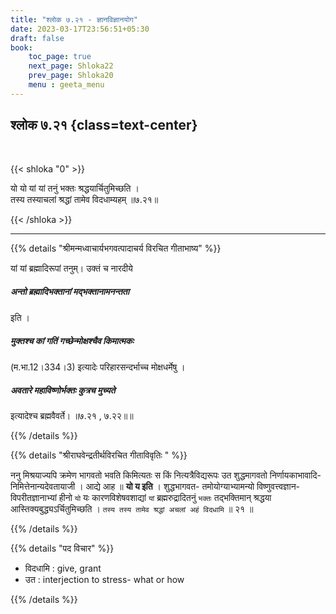 ```yaml
---
title: "श्लोक ७.२१ - ज्ञानविज्ञानयोग"
date: 2023-03-17T23:56:51+05:30
draft: false
book:
    toc_page: true
    next_page: Shloka22
    prev_page: Shloka20
    menu : geeta_menu
---
```



## श्लोक ७.२१ {class=text-center}

<br/>

{{< shloka  "0"  >}}

यो यो यां यां तनुं भक्तः श्रद्धयार्चितुमिच्छति ।  
तस्य तस्याचलां श्रद्धां तामेव विदधाम्यहम् ॥७.२१॥

{{< /shloka >}}

---


{{% details "श्रीमन्मध्वाचार्यभगवत्पादाचर्य विरचित  गीताभाष्य" %}}

यां यां ब्रह्मादिरूपां तनुम्। उक्तं च नारदीये 
##### अन्तो ब्रह्मादिभक्तानां मद्भक्तानामनन्तता 
इति । 
##### मुक्तश्च कां गतिं गच्छेन्मोक्षश्चैव किमात्मकः 
(म.भा.12।334।3) इत्यादेः परिहारसन्दर्भाच्च मोक्षधर्मेषु । 
##### अवतारे महाविष्णोर्भक्तः कुत्रच मुच्यते 
इत्यादेश्च ब्रह्मवैवर्ते। ॥७.२१ , ७.२२॥॥

{{% /details %}}


{{% details "श्रीराघवेन्द्रतीर्थविरचित गीताविवृतिः " %}}

ननु मिश्रयाज्यपि क्रमेण भागवतो भवति किमित्यतः स किं
नित्यत्रैविद्यरूपः उत शुद्धमागवतो 
निर्णायकाभावादि- निमित्तेनान्यदेवतायाजी ।
आद्ये आह ॥ **यो य इति** । 
शुद्धभागवत- तमोयोग्याभ्यामन्यो 
विष्णुवत्त्वज्ञान- विपरीतज्ञानाभ्यां हीनो `यो` यः 
कारणविशेषवशाद्यां `यां` ब्रह्मरुद्रादितनुं 
`भक्तः` तद्भक्तिमान्‌ श्रद्धया आस्तिक्यबुद्ध्यऽर्चितुमिच्छति ।
`तस्य तस्य तामेव श्रद्धां अचलां अहं विदधामि` ॥ २१ ॥

{{% /details %}}


{{% details "पद विचार" %}}

- विदधामि : give, grant
- उत : interjection to stress- what or how

{{% /details %}}
